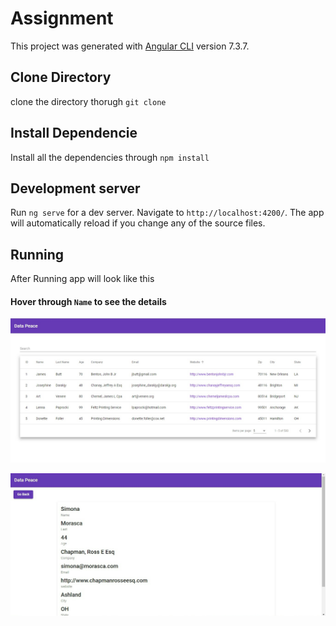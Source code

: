# Assignment

This project was generated with [Angular CLI](https://github.com/angular/angular-cli) version 7.3.7.

## Clone Directory
clone the directory thorugh `git clone`
 
## Install Dependencie
Install all the dependencies through `npm install`

## Development server
Run `ng serve` for a dev server. Navigate to `http://localhost:4200/`. The app will automatically reload if you change any of the source files.

## Running
After Running app will look like this

#### Hover through `Name` to see the details
![](IMG_20190403_184146.jpg)

![](IMG_20190403_184214.jpg)



